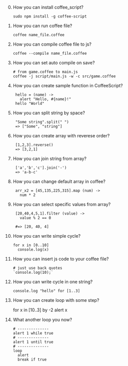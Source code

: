0. How you can install coffee_script?

       sudo npm install -g coffee-script
0. How you can run coffee file?

       coffee name_file.coffee
0. How you can compile coffee file to js?
       
       coffee --compile name_file.coffee
       
0. How you can set auto compile on save?
       
       # from game.coffee to main.js
       coffee -j script/main.js -w -c src/game.coffee

1. How you can create sample function in CoffeeScript?
    
        hello = (name) ->
          alert "Hello, #{name}!"
        hello "World"
 
2. How you can split string by space?
    
        "Some string".split(" ")
        => ["Some", "string"]
        
3. How you can create array with reverese order?
        
        [1,2,3].reverse()
        => [3,2,1]

4. How you can join string from array?
        
        ['a','b','c'].join('-')
        => 'a-b-c'
5. How you can change default array in coffee?
        
        arr_x2 = [45,135,225,315].map (num) ->
          num * 2
 
6. How you can select specific values from array?
        
        [20,40,4,5,1].filter (value) -> 
          value % 2 == 0
        
        #=> [20, 40, 4]
7. How you can write simple cycle?

       for x in [0..10]
         console.log(x)
 
8. How you can insert js code to your coffee file?
       
       # just use back quotes
       `console.log(10);`
9. How you can write cycle in one string?
       
       console.log "hello" for [1..3]
10. How you can create loop with some step?

       for x in [10..3] by -2
         alert x
11. What another loop you now?
        
        # --------------
        alert 1 while true
        # --------------
        alert 1 until true
        # --------------
        loop
          alert
          break if true
